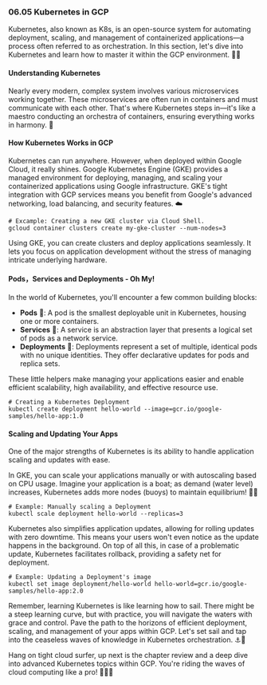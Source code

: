 ### 06.05 Kubernetes in GCP 

Kubernetes, also known as K8s, is an open-source system for automating deployment, scaling, and management of containerized applications—a process often referred to as orchestration. In this section, let's dive into Kubernetes and learn how to master it within the GCP environment. 🌊⚓ 

#### Understanding Kubernetes

Nearly every modern, complex system involves various microservices working together. These microservices are often run in containers and must communicate with each other. That's where Kubernetes steps in—it's like a maestro conducting an orchestra of containers, ensuring everything works in harmony. 🎵

#### How Kubernetes Works in GCP

Kubernetes can run anywhere. However, when deployed within Google Cloud, it really shines. Google Kubernetes Engine (GKE) provides a managed environment for deploying, managing, and scaling your containerized applications using Google infrastructure. GKE's tight integration with GCP services means you benefit from Google's advanced networking, load balancing, and security features. ☁️

```
# Excample: Creating a new GKE cluster via Cloud Shell.
gcloud container clusters create my-gke-cluster --num-nodes=3
```

Using GKE, you can create clusters and deploy applications seamlessly. It lets you focus on application development without the stress of managing intricate underlying hardware. 

#### Pods，Services and Deployments - Oh My!

In the world of Kubernetes, you'll encounter a few common building blocks:

- **Pods** 🥜: A pod is the smallest deployable unit in Kubernetes, housing one or more containers. 
- **Services** 🔄: A service is an abstraction layer that presents a logical set of pods as a network service.
- **Deployments** 🚀: Deployments represent a set of multiple, identical pods with no unique identities. They offer declarative updates for pods and replica sets.

These little helpers make managing your applications easier and enable efficient scalability, high availability, and effective resource use.

```
# Creating a Kubernetes Deployment
kubectl create deployment hello-world --image=gcr.io/google-samples/hello-app:1.0
```

#### Scaling and Updating Your Apps

One of the major strengths of Kubernetes is its ability to handle application scaling and updates with ease. 

In GKE, you can scale your applications manually or with autoscaling based on CPU usage. Imagine your application is a boat; as demand (water level) increases, Kubernetes adds more nodes (buoys) to maintain equilibrium! 🚤🌊

```
# Example: Manually scaling a Deployment
kubectl scale deployment hello-world --replicas=3
```

Kubernetes also simplifies application updates, allowing for rolling updates with zero downtime. This means your users won't even notice as the update happens in the background. On top of all this, in case of a problematic update, Kubernetes facilitates rollback, providing a safety net for deployment. 

```
# Example: Updating a Deployment's image
kubectl set image deployment/hello-world hello-world=gcr.io/google-samples/hello-app:2.0
```

Remember, learning Kubernetes is like learning how to sail. There might be a steep learning curve, but with practice, you will navigate the waters with grace and control. Pave the path to the horizons of efficient deployment, scaling, and management of your apps within GCP. Let's set sail and tap into the ceaseless waves of knowledge in Kubernetes orchestration. ⚓🌊

Hang on tight cloud surfer, up next is the chapter review and a deep dive into advanced Kubernetes topics within GCP. You're riding the waves of cloud computing like a pro! 🏄‍♀️💫